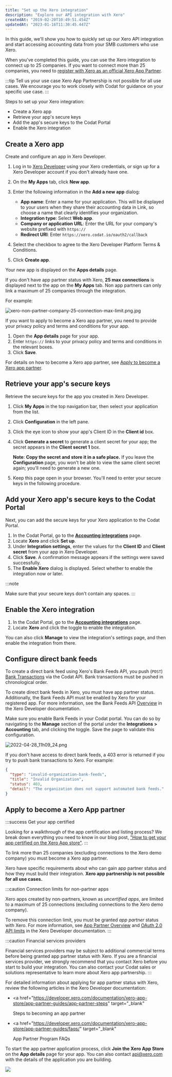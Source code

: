 ```yaml
---
title: "Set up the Xero integration"
description: "Explore our API integration with Xero"
createdAt: "2019-02-20T10:49:51.454Z"
updatedAt: "2023-01-16T11:30:45.447Z"
---
```


In this guide, we'll show you how to quickly set up our Xero API integration and start accessing accounting data from your SMB customers who use Xero.

When you've completed this guide, you can use the Xero integration to connect up to 25 companies. If you want to connect more than 25 companies, you need to [register with Xero as an official Xero App Partner](#).

:::tip Tell us your use case
Xero App Partnership is not possible for all use cases. We encourage you to work closely with Codat for guidance on your specific use case.
:::

Steps to set up your Xero integration:

- Create a Xero app
- Retrieve your app's secure keys
- Add the app's secure keys to the Codat Portal
- Enable the Xero integration

## Create a Xero app

Create and configure an app in Xero Developer.

1. Log in to <a className="external" href="https://developer.xero.com/" target="blank">Xero Developer</a> using your Xero credentials, or sign up for a Xero Developer account if you don't already have one.

2. On the **My Apps** tab, click **New app**.

3. Enter the following information in the **Add a new app** dialog:

   - **App name**: Enter a name for your application. This will be displayed to your users when they share their accounting data in Link, so choose a name that clearly identifies your organization.
   - **Integration type**: Select **Web app**.
   - **Company or application URL**: Enter the URL for your company's website prefixed with `https://`
   - **Redirect URI**: Enter `https://xero.codat.io/oauth2/callback`

4. Select the checkbox to agree to the Xero Developer Platform Terms & Conditions.

5. Click **Create app**.

Your new app is displayed on the **Apps details** page.

If you don't have app partner status with Xero, **25 max connections** is displayed next to the app on the **My Apps** tab. Non app partners can only link a maximum of 25 companies through the integration.

For example:

<img
  src="/img/old/f3cc615-xero-non-partner-company-25-connection-max-limit.png.jpg"
  alt="xero-non-partner-company-25-connection-max-limit.png.jpg"
/>

If you want to apply to become a Xero app partner, you need to provide your privacy policy and terms and conditions for your app.

1. Open the **App details** page for your app.
2. Enter `https://` links to your privacy policy and terms and conditions in the relevant boxes.
3. Click **Save**.

For details on how to become a Xero app partner, see [Apply to become a Xero app partner](/integrations/accounting/xero/accounting-xero-setup#apply-to-become-a-xero-app-partner).

## Retrieve your app's secure keys

Retrieve the secure keys for the app you created in Xero Developer.

1. Click **My Apps** in the top navigation bar, then select your application from the list.

2. Click **Configuration** in the left pane.

3. Click the eye icon to show your app's Client ID in the **Client id** box.

4. Click **Generate a secret** to generate a client secret for your app; the secret appears in the **Client secret 1** box.

   **Note**: **Copy the secret and store it in a safe place.** If you leave the **Configuration** page, you won't be able to view the same client secret again; you'll need to generate a new one.

5. Keep this page open in your browser. You'll need to enter your secure keys in the following procedure.

## Add your Xero app's secure keys to the Codat Portal

Next, you can add the secure keys for your Xero application to the Codat Portal.

1. In the Codat Portal, go to the <a className="external" href="https://app.codat.io/settings/integrations/accounting" target="_blank">**Accounting integrations**</a> page.
2. Locate **Xero** and click **Set up**.
3. Under **Integration settings**, enter the values for the **Client ID** and **Client secret** from your app in Xero Developer.
4. Click **Save**. A confirmation message appears if the settings were saved successfully.
5. The **Enable Xero** dialog is displayed. Select whether to enable the integration now or later.

:::note

Make sure that your secure keys don't contain any spaces.
:::

## Enable the Xero integration

1. In the Codat Portal, go to the <a className="external" href="https://app.codat.io/settings/integrations/accounting" target="blank">**Accounting integrations**</a> page.
2. Locate **Xero** and click the toggle to enable the integration.

You can also click **Manage** to view the integration's settings page, and then enable the integration from there.

## Configure direct bank feeds

To create a direct bank feed using Xero's Bank Feeds API, you push (`POST`) [Bank Transactions](/accounting-api#/schemas/banktransactions) via the Codat API. Bank transactions must be pushed in chronological order.

To create direct bank feeds in Xero, you must have app partner status. Additionally, the Bank Feeds API must be enabled by Xero for your registered app. For more information, see the Bank Feeds API <a href="https://developer.xero.com/documentation/bank-feeds-api/overview" target="_blank">Overview</a> in the Xero Developer documentation.

Make sure you enable Bank Feeds in your Codat portal. You can do so by navigating to the **Manage** section of the portal under the **Integrations > Accounting** tab, and clicking the toggle. Save the page to validate this configuration.

![](/img/old/fd2290d-2022-04-28_11h09_24.png "2022-04-28_11h09_24.png")

If you don't have access to direct bank feeds, a 403 error is returned if you try to push bank transactions to Xero. For example:

```json Bank transactions push error - Xero
{
  "type": "invalid-organization-bank-feeds",
  "title": "Invalid Organization",
  "status": 403,
  "detail": "The organization does not support automated bank feeds."
}
```

## Apply to become a Xero App partner

:::success Get your app certified

Looking for a walkthrough of the app certification and listing process? We break down everything you need to know in our blog post, <a className="external" href="https://www.codat.io/blog/get-your-app-certified-on-the-xero-app-store/" target="_blank">"How to get your app certified on the Xero App store"</a>.
:::

To link more than 25 companies (excluding connections to the Xero demo company) you must become a Xero app partner.

Xero have specific requirements about who can gain app partner status and how they must build their integration. **Xero app partnership is not possible for all use cases.**

:::caution Connection limits for non-partner apps

Xero apps created by non-partners, known as _uncertified apps_, are limited to a maximum of 25 connections (excluding connections to the Xero demo company).

To remove this connection limit, you must be granted _app partner_ status with Xero. For more information, see [App Partner Overview](https://developer.xero.com/documentation/xero-app-store/app-partner-guides/overview) and [OAuth 2.0 API limits](https://developer.xero.com/documentation/guides/oauth2/limits/#uncertified-app-limits) in the Xero Developer documentation.
:::

:::caution Financial services providers

Financial services providers may be subject to additional commercial terms before being granted app partner status with Xero. If you are a financial services provider, we strongly recommend that you contact Xero before you start to build your integration. You can also contact your Codat sales or solutions representative to learn more about Xero app partnership.
:::

For detailed information about applying for app partner status with Xero, review the following articles in the Xero Developer documentation:

- <a
    href="https://developer.xero.com/documentation/xero-app-store/app-partner-guides/app-partner-steps"
    target="_blank"
  >
    Steps to becoming an app partner
  </a>

- <a
    href="https://developer.xero.com/documentation/xero-app-store/app-partner-guides/faqs/"
    target="_blank"
  >
    App Partner Program FAQs
  </a>

To start the app partner application process, click **Join the Xero App Store** on the **App details** page for your app. You can also contact api@xero.com with the details of the application you are building.

<img src="/img/old/01c6df4-xero-app-partner-status.png" />
